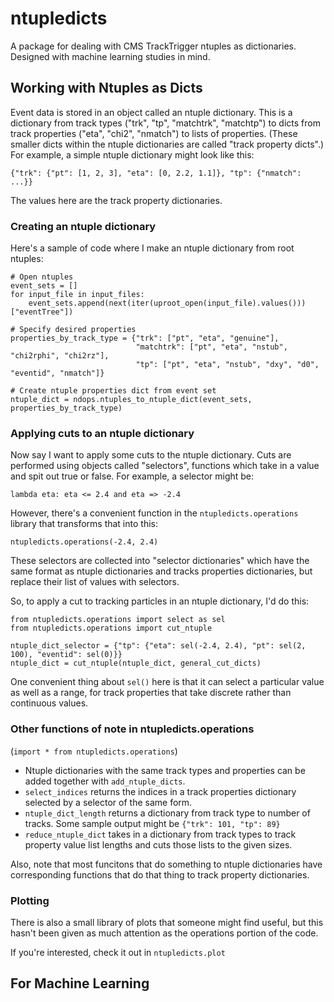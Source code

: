 # ntupledicts

A package for dealing with CMS TrackTrigger ntuples as dictionaries.
Designed with machine learning studies in mind.


## Working with Ntuples as Dicts

Event data is stored in an object called an ntuple dictionary. This is a
dictionary from track types ("trk", "tp", "matchtrk", "matchtp") to dicts
from track properties ("eta", "chi2", "nmatch") to lists of properties. (These
smaller dicts within the ntuple dictionaries are called "track property dicts".)
For example, a simple ntuple dictionary might look like this:

```
{"trk": {"pt": [1, 2, 3], "eta": [0, 2.2, 1.1]}, "tp": {"nmatch": ...}}
```

The values here are the track property dictionaries.

### Creating an ntuple dictionary

Here's a sample of code where I make an ntuple dictionary from root ntuples:

```
# Open ntuples
event_sets = []
for input_file in input_files:
    event_sets.append(next(iter(uproot_open(input_file).values()))["eventTree"])

# Specify desired properties
properties_by_track_type = {"trk": ["pt", "eta", "genuine"],
                            "matchtrk": ["pt", "eta", "nstub", "chi2rphi", "chi2rz"],
                            "tp": ["pt", "eta", "nstub", "dxy", "d0", "eventid", "nmatch"]}

# Create ntuple properties dict from event set
ntuple_dict = ndops.ntuples_to_ntuple_dict(event_sets, properties_by_track_type)
```

### Applying cuts to an ntuple dictionary

Now say I want to apply some cuts to the ntuple dictionary. Cuts are performed using
objects called "selectors", functions which take in a value and spit out true or false.
For example, a selector might be:

```
lambda eta: eta <= 2.4 and eta => -2.4
```

However, there's a convenient function in the `ntupledicts.operations` library that
transforms that into this:

```
ntupledicts.operations(-2.4, 2.4)
```

These selectors are collected into "selector dictionaries" which
have the same format as ntuple dictionaries and tracks properties dictionaries, but
replace their list of values with selectors.

So, to apply a cut to tracking particles in an ntuple dictionary, I'd do this:

```
from ntupledicts.operations import select as sel
from ntupledicts.operations import cut_ntuple

ntuple_dict_selector = {"tp": {"eta": sel(-2.4, 2.4), "pt": sel(2, 100), "eventid": sel(0)}}
ntuple_dict = cut_ntuple(ntuple_dict, general_cut_dicts)
```

One convenient thing about `sel()` here is that it can select a particular value as well
as a range, for track properties that take discrete rather than continuous values.

### Other functions of note in ntupledicts.operations

(`import * from ntupledicts.operations`)

- Ntuple dictionaries with the same track types and properties can be added
together with `add_ntuple_dicts`.
- `select_indices` returns the indices in a track properties dictionary selected
by a selector of the same form.
- `ntuple_dict_length` returns a dictionary from track type to number of tracks.
Some sample output might be `{"trk": 101, "tp": 89}`
- `reduce_ntuple_dict` takes in a dictionary from track types to track property
value list lengths and cuts those lists to the given sizes.

Also, note that most funcitons that do something to ntuple dictionaries have
corresponding functions that do that thing to track property dictionaries.

### Plotting

There is also a small library of plots that someone might find useful, but
this hasn't been given as much attention as the operations portion of the code.

If you're interested, check it out in `ntupledicts.plot`


## For Machine Learning




